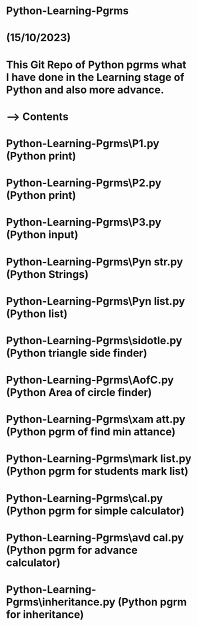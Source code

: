 # Python-Learning-Pgrms

# (15/10/2023)
# This Git Repo of Python pgrms what I have done in the Learning stage of Python and also more advance. 

# --> Contents

# Python-Learning-Pgrms\P1.py (Python print)

# Python-Learning-Pgrms\P2.py (Python print)

# Python-Learning-Pgrms\P3.py (Python input)

# Python-Learning-Pgrms\Pyn str.py (Python Strings)

# Python-Learning-Pgrms\Pyn list.py (Python list)

# Python-Learning-Pgrms\sidotle.py (Python triangle side finder)

# Python-Learning-Pgrms\AofC.py (Python Area of circle finder)

# Python-Learning-Pgrms\xam att.py (Python pgrm of find min attance)

# Python-Learning-Pgrms\mark list.py (Python pgrm for students mark list)

# Python-Learning-Pgrms\cal.py (Python pgrm for simple calculator)

# Python-Learning-Pgrms\avd cal.py (Python pgrm for advance calculator)

# Python-Learning-Pgrms\inheritance.py (Python pgrm for inheritance)